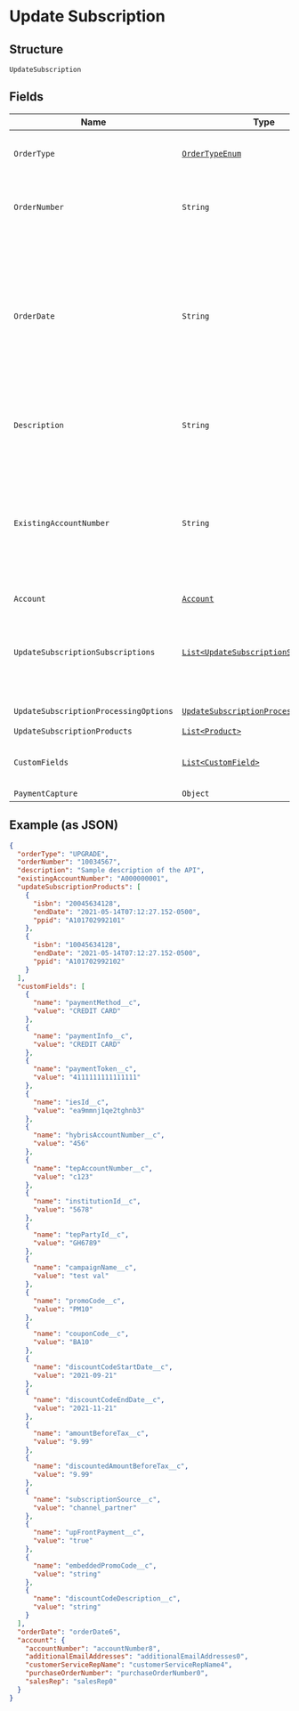 
# Update Subscription

## Structure

`UpdateSubscription`

## Fields

| Name | Type | Tags | Description | Getter | Setter |
|  --- | --- | --- | --- | --- | --- |
| `OrderType` | [`OrderTypeEnum`](../../doc/models/order-type-enum.md) | Required | Order Type .<br>**Constraints**: *Maximum Length*: `50` | OrderTypeEnum getOrderType() | setOrderType(OrderTypeEnum orderType) |
| `OrderNumber` | `String` | Optional | Hybris Order Number.<br>**Constraints**: *Maximum Length*: `50` | String getOrderNumber() | setOrderNumber(String orderNumber) |
| `OrderDate` | `String` | Optional | The date when the order is signed. All the order actions under this order will use this order date as the contract effective date if the contract effective date field is skipped or its value is left as null. | String getOrderDate() | setOrderDate(String orderDate) |
| `Description` | `String` | Optional | A description of the order.<br>**Constraints**: *Maximum Length*: `500` | String getDescription() | setDescription(String description) |
| `ExistingAccountNumber` | `String` | Optional | The account number that this order will be created under. It can be either the accountNumber or the account info provided.<br>**Constraints**: *Maximum Length*: `70` | String getExistingAccountNumber() | setExistingAccountNumber(String existingAccountNumber) |
| `Account` | [`Account`](../../doc/models/account.md) | Optional | - | Account getAccount() | setAccount(Account account) |
| `UpdateSubscriptionSubscriptions` | [`List<UpdateSubscriptionSubscription>`](../../doc/models/update-subscription-subscription.md) | Optional | Each item includes a set of order actions, which will be applied to the same base subscription. | List<UpdateSubscriptionSubscription> getUpdateSubscriptionSubscriptions() | setUpdateSubscriptionSubscriptions(List<UpdateSubscriptionSubscription> updateSubscriptionSubscriptions) |
| `UpdateSubscriptionProcessingOptions` | [`UpdateSubscriptionProcessingOptions`](../../doc/models/update-subscription-processing-options.md) | Optional | Invoice or Payment. | UpdateSubscriptionProcessingOptions getUpdateSubscriptionProcessingOptions() | setUpdateSubscriptionProcessingOptions(UpdateSubscriptionProcessingOptions updateSubscriptionProcessingOptions) |
| `UpdateSubscriptionProducts` | [`List<Product>`](../../doc/models/product.md) | Optional | - | List<Product> getUpdateSubscriptionProducts() | setUpdateSubscriptionProducts(List<Product> updateSubscriptionProducts) |
| `CustomFields` | [`List<CustomField>`](../../doc/models/custom-field.md) | Optional | Information about the payment related fields. | List<CustomField> getCustomFields() | setCustomFields(List<CustomField> customFields) |
| `PaymentCapture` | `Object` | Optional | - | Object getPaymentCapture() | setPaymentCapture(Object paymentCapture) |

## Example (as JSON)

```json
{
  "orderType": "UPGRADE",
  "orderNumber": "10034567",
  "description": "Sample description of the API",
  "existingAccountNumber": "A000000001",
  "updateSubscriptionProducts": [
    {
      "isbn": "20045634128",
      "endDate": "2021-05-14T07:12:27.152-0500",
      "ppid": "A101702992101"
    },
    {
      "isbn": "10045634128",
      "endDate": "2021-05-14T07:12:27.152-0500",
      "ppid": "A101702992102"
    }
  ],
  "customFields": [
    {
      "name": "paymentMethod__c",
      "value": "CREDIT CARD"
    },
    {
      "name": "paymentInfo__c",
      "value": "CREDIT CARD"
    },
    {
      "name": "paymentToken__c",
      "value": "4111111111111111"
    },
    {
      "name": "iesId__c",
      "value": "ea9mmnj1qe2tghnb3"
    },
    {
      "name": "hybrisAccountNumber__c",
      "value": "456"
    },
    {
      "name": "tepAccountNumber__c",
      "value": "c123"
    },
    {
      "name": "institutionId__c",
      "value": "5678"
    },
    {
      "name": "tepPartyId__c",
      "value": "GH6789"
    },
    {
      "name": "campaignName__c",
      "value": "test val"
    },
    {
      "name": "promoCode__c",
      "value": "PM10"
    },
    {
      "name": "couponCode__c",
      "value": "BA10"
    },
    {
      "name": "discountCodeStartDate__c",
      "value": "2021-09-21"
    },
    {
      "name": "discountCodeEndDate__c",
      "value": "2021-11-21"
    },
    {
      "name": "amountBeforeTax__c",
      "value": "9.99"
    },
    {
      "name": "discountedAmountBeforeTax__c",
      "value": "9.99"
    },
    {
      "name": "subscriptionSource__c",
      "value": "channel_partner"
    },
    {
      "name": "upFrontPayment__c",
      "value": "true"
    },
    {
      "name": "embeddedPromoCode__c",
      "value": "string"
    },
    {
      "name": "discountCodeDescription__c",
      "value": "string"
    }
  ],
  "orderDate": "orderDate6",
  "account": {
    "accountNumber": "accountNumber8",
    "additionalEmailAddresses": "additionalEmailAddresses0",
    "customerServiceRepName": "customerServiceRepName4",
    "purchaseOrderNumber": "purchaseOrderNumber0",
    "salesRep": "salesRep0"
  }
}
```

